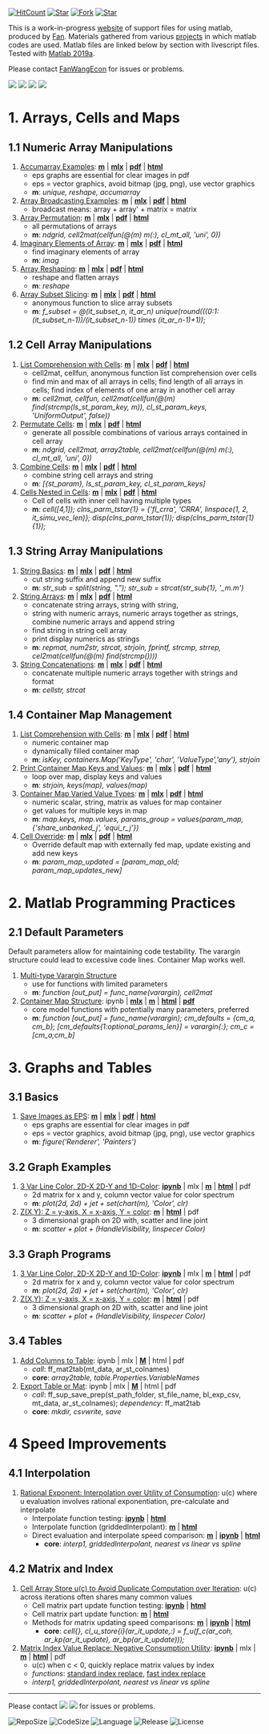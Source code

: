 [![HitCount](http://hits.dwyl.io/fanwangecon/M4Econ.svg)](https://github.com/FanWangEcon/M4Econ)  [![Star](https://img.shields.io/github/stars/fanwangecon/M4Econ?style=social)](https://github.com/FanWangEcon/M4Econ/stargazers) [![Fork](https://img.shields.io/github/forks/fanwangecon/M4Econ?style=social)](https://github.com/FanWangEcon/M4Econ/network/members) [![Star](https://img.shields.io/github/watchers/fanwangecon/M4Econ?style=social)](https://github.com/FanWangEcon/M4Econ/watchers)

This is a work-in-progress [website](https://fanwangecon.github.io/M4Econ/) of support files for using matlab, produced by [Fan](https://fanwangecon.github.io/). Materials gathered from various [projects](https://fanwangecon.github.io/research) in which matlab codes are used. Matlab files are linked below by section with livescript files. Tested with [Matlab 2019a](https://www.mathworks.com/company/newsroom/mathworks-announces-release-2019a-of-matlab-and-simulink.html).

Please contact [FanWangEcon](https://fanwangecon.github.io/) for issues or problems.

[![](https://img.shields.io/github/last-commit/fanwangecon/M4Econ)](https://github.com/FanWangEcon/M4Econ/commits/master) [![](https://img.shields.io/github/commit-activity/m/fanwangecon/M4Econ)](https://github.com/FanWangEcon/M4Econ/graphs/commit-activity) [![](https://img.shields.io/github/issues/fanwangecon/M4Econ)](https://github.com/FanWangEcon/M4Econ/issues) [![](https://img.shields.io/github/issues-pr/fanwangecon/M4Econ)](https://github.com/FanWangEcon/M4Econ/pulls)

<!-- 1. [Linspace + Logspace Asset Grid](asset/grid/ff_grid_loglin.html): [**mlx**](https://github.com/FanWangEcon/R4Econ/blob/master/asset/grid/ff_grid_loglin.mlx) \| [**M**](https://github.com/FanWangEcon/R4Econ/blob/master/asset/grid/ff_grid_loglin.m) \|  [**html**](asset/grid/ff_grid_loglin.html) \| [**pdf**](asset/grid/ff_grid_loglin.pdf) -->

# 1. Arrays, Cells and Maps

## 1.1 Numeric Array Manipulations

1. [Accumarray Examples](https://fanwangecon.github.io/M4Econ/support/array/fs_accumarray.html): [**m**](https://github.com/FanWangEcon/M4Econ/blob/master/support/array/fs_accumarray_m.m) \| [**mlx**](https://github.com/FanWangEcon/M4Econ/blob/master/support/array/fs_accumarray.mlx) \| [**pdf**](https://github.com/FanWangEcon/M4Econ/blob/master/support/array/fs_accumarray.pdf) \| [**html**](https://fanwangecon.github.io/M4Econ/support/array/fs_accumarray.html)
    - eps graphs are essential for clear images in pdf
    - eps = vector graphics, avoid bitmap (jpg, png), use vector graphics
    - **m**: *unique, reshape, accumarray*
2. [Array Broadcasting Examples](https://fanwangecon.github.io/M4Econ/support/array/fs_broadcast_expand.html): [**m**](https://github.com/FanWangEcon/M4Econ/blob/master/support/array/fs_broadcast_expand_m.m) \| [**mlx**](https://github.com/FanWangEcon/M4Econ/blob/master/support/array/fs_broadcast_expand.mlx) \| [**pdf**](https://github.com/FanWangEcon/M4Econ/blob/master/support/array/fs_broadcast_expand.pdf) \| [**html**](https://fanwangecon.github.io/M4Econ/support/array/fs_broadcast_expand.html)
    - broadcast means: array + array' + matrix = matrix
3. [Array Permutation](https://fanwangecon.github.io/M4Econ/support/array/fs_combi_permu.html): [**m**](https://github.com/FanWangEcon/M4Econ/blob/master/support/array/fs_combi_permu_m.m) \| [**mlx**](https://github.com/FanWangEcon/M4Econ/blob/master/support/array/fs_combi_permu.mlx) \| [**pdf**](https://github.com/FanWangEcon/M4Econ/blob/master/support/array/fs_combi_permu.pdf) \| [**html**](https://fanwangecon.github.io/M4Econ/support/array/fs_combi_permu.html)
    - all permutations of arrays
    - **m**: *ndgrid, cell2mat(cellfun(@(m) m(:), cl_mt_all, 'uni', 0))*
4. [Imaginary Elements of Array](https://fanwangecon.github.io/M4Econ/support/array/fs_img.html): [**m**](https://github.com/FanWangEcon/M4Econ/blob/master/support/array/fs_img_m.m) \| [**mlx**](https://github.com/FanWangEcon/M4Econ/blob/master/support/array/fs_img.mlx) \| [**pdf**](https://github.com/FanWangEcon/M4Econ/blob/master/support/array/fs_img.pdf) \| [**html**](https://fanwangecon.github.io/M4Econ/support/array/fs_img.html)
    - find imaginary elements of array
    - **m**: *imag*
5. [Array Reshaping](https://fanwangecon.github.io/M4Econ/support/array/fs_reshape.html): [**m**](https://github.com/FanWangEcon/M4Econ/blob/master/support/array/fs_reshape_m.m) \| [**mlx**](https://github.com/FanWangEcon/M4Econ/blob/master/support/array/fs_reshape.mlx) \| [**pdf**](https://github.com/FanWangEcon/M4Econ/blob/master/support/array/fs_reshape.pdf) \| [**html**](https://fanwangecon.github.io/M4Econ/support/array/fs_reshape.html)
    - reshape and flatten arrays
    - **m**: *reshape*
6. [Array Subset Slicing](https://fanwangecon.github.io/M4Econ/support/array/fs_slicing.html): [**m**](https://github.com/FanWangEcon/M4Econ/blob/master/support/array/fs_slicing_m.m) \| [**mlx**](https://github.com/FanWangEcon/M4Econ/blob/master/support/array/fs_slicing.mlx) \| [**pdf**](https://github.com/FanWangEcon/M4Econ/blob/master/support/array/fs_slicing.pdf) \| [**html**](https://fanwangecon.github.io/M4Econ/support/array/fs_slicing.html)
    - anonymous function to slice array subsets
    - **m**: *f_subset = @(it_subset_n, it_ar_n) unique(round(((0:1:(it_subset_n-1))/(it_subset_n-1)) times (it_ar_n-1)+1));*

## 1.2 Cell Array Manipulations

1. [List Comprehension with Cells](https://fanwangecon.github.io/M4Econ/support/cells/fs_cellfuns.html): [**m**](https://github.com/FanWangEcon/M4Econ/blob/master/support/cells/fs_cellfuns_m.m) \| [**mlx**](https://github.com/FanWangEcon/M4Econ/blob/master/support/cells/fs_cellfuns.mlx) \| [**pdf**](https://github.com/FanWangEcon/M4Econ/blob/master/support/cells/fs_cellfuns.pdf) \| [**html**](https://fanwangecon.github.io/M4Econ/support/cells/fs_cellfuns.html)
    - cell2mat, cellfun, anonymous function list comprehension over cells
    - find min and max of all arrays in cells; find length of all arrays in cells; find index of elements of one array in another cell array
    - **m**: *cell2mat, cellfun, cell2mat(cellfun(@(m) find(strcmp(ls_st_param_key, m)), cl_st_param_keys, 'UniformOutput', false))*
2. [Permutate Cells](https://fanwangecon.github.io/M4Econ/support/cells/fs_cellscombinations.html): [**m**](https://github.com/FanWangEcon/M4Econ/blob/master/support/cells/fs_cellscombinations_m.m) \| [**mlx**](https://github.com/FanWangEcon/M4Econ/blob/master/support/cells/fs_cellscombinations.mlx) \| [**pdf**](https://github.com/FanWangEcon/M4Econ/blob/master/support/cells/fs_cellscombinations.pdf) \| [**html**](https://fanwangecon.github.io/M4Econ/support/cells/fs_cellscombinations.html)
    - generate all possible combinations of various arrays contained in cell array
    - **m**: *ndgrid, cell2mat, array2table, cell2mat(cellfun(@(m) m(:), cl_mt_all, 'uni', 0))*
3. [Combine Cells](https://fanwangecon.github.io/M4Econ/support/cells/fs_cellscombine.html): [**m**](https://github.com/FanWangEcon/M4Econ/blob/master/support/cells/fs_cellscombine_m.m) \| [**mlx**](https://github.com/FanWangEcon/M4Econ/blob/master/support/cells/fs_cellscombine.mlx) \| [**pdf**](https://github.com/FanWangEcon/M4Econ/blob/master/support/cells/fs_cellscombine.pdf) \| [**html**](https://fanwangecon.github.io/M4Econ/support/cells/fs_cellscombine.html)
    - combine string cell arrays and string
    - **m**: *[{st_param}, ls_st_param_key, cl_st_param_keys]*
4. [Cells Nested in Cells](https://fanwangecon.github.io/M4Econ/support/cells/fs_cellsnested.html): [**m**](https://github.com/FanWangEcon/M4Econ/blob/master/support/cells/fs_cellsnested_m.m) \| [**mlx**](https://github.com/FanWangEcon/M4Econ/blob/master/support/cells/fs_cellsnested.mlx) \| [**pdf**](https://github.com/FanWangEcon/M4Econ/blob/master/support/cells/fs_cellsnested.pdf) \| [**html**](https://fanwangecon.github.io/M4Econ/support/cells/fs_cellsnested.html)
    - Cell of cells with inner cell having multiple types
    - **m**: *cell([4,1]); clns_parm_tstar{1} = {'fl_crra', 'CRRA', linspace(1, 2, it_simu_vec_len)}; disp(clns_parm_tstar(1)); disp(clns_parm_tstar{1}{1});*

## 1.3 String Array Manipulations

1. [String Basics](https://fanwangecon.github.io/M4Econ/support/string/fs_string.html): [**m**](https://github.com/FanWangEcon/M4Econ/blob/master/support/string/fs_string_m.m) \| [**mlx**](https://github.com/FanWangEcon/M4Econ/blob/master/support/string/fs_string.mlx) \| [**pdf**](https://github.com/FanWangEcon/M4Econ/blob/master/support/string/fs_string.pdf) \| [**html**](https://fanwangecon.github.io/M4Econ/support/string/fs_string.html)
    - cut string suffix and append new suffix
    - **m**: *str_sub = split(string, "."); str_sub = strcat(str_sub{1}, '_m.m')*
2. [String Arrays](https://fanwangecon.github.io/M4Econ/support/string/fs_string_array.html): [**m**](https://github.com/FanWangEcon/M4Econ/blob/master/support/string/fs_string_array_m.m) \| [**mlx**](https://github.com/FanWangEcon/M4Econ/blob/master/support/string/fs_string_array.mlx) \| [**pdf**](https://github.com/FanWangEcon/M4Econ/blob/master/support/string/fs_string_array.pdf) \| [**html**](https://fanwangecon.github.io/M4Econ/support/string/fs_string_array.html)
    - concatenate string arrays, string with string,
    - string with numeric arrays, numeric arrays together as strings, combine numeric arrays and append string
    - find string in string cell array
    - print display numerics as strings
    - **m**: *repmat, num2str, strcat, strjoin, fprintf, strcmp, strrep, cel2mat(cellfun(@(m) find(strcmp())))*
3. [String Concatenations](https://fanwangecon.github.io/M4Econ/support/string/fs_string_strcat.html): [**m**](https://github.com/FanWangEcon/M4Econ/blob/master/support/string/fs_string_strcat_m.m) \| [**mlx**](https://github.com/FanWangEcon/M4Econ/blob/master/support/string/fs_string_strcat.mlx) \| [**pdf**](https://github.com/FanWangEcon/M4Econ/blob/master/support/string/fs_string_strcat.pdf) \| [**html**](https://fanwangecon.github.io/M4Econ/support/string/fs_string_strcat.html)
    - concatenate multiple numeric arrays together with strings and format
    - **m**: *cellstr, strcat*

## 1.4 Container Map Management

1. [List Comprehension with Cells](https://fanwangecon.github.io/M4Econ/support/container/fs_container.html): [**m**](https://github.com/FanWangEcon/M4Econ/blob/master/support/container/fs_container_m.m) \| [**mlx**](https://github.com/FanWangEcon/M4Econ/blob/master/support/container/fs_container.mlx) \| [**pdf**](https://github.com/FanWangEcon/M4Econ/blob/master/support/container/fs_container.pdf) \| [**html**](https://fanwangecon.github.io/M4Econ/support/container/fs_container.html)
    - numeric container map
    - dynamically filled container map
    - **m**: *isKey, containers.Map('KeyType', 'char', 'ValueType','any'), strjoin*
2. [Print Container Map Keys and Values](https://fanwangecon.github.io/M4Econ/support/container/fs_containermap.html): [**m**](https://github.com/FanWangEcon/M4Econ/blob/master/support/container/fs_containermap_m.m) \| [**mlx**](https://github.com/FanWangEcon/M4Econ/blob/master/support/container/fs_containermap.mlx) \| [**pdf**](https://github.com/FanWangEcon/M4Econ/blob/master/support/container/fs_containermap.pdf) \| [**html**](https://fanwangecon.github.io/M4Econ/support/container/fs_containermap.html)
    - loop over map, display keys and values
    - **m**: *strjoin, keys(map), values(map)*
3. [Container Map Varied Value Types](https://fanwangecon.github.io/M4Econ/support/container/fs_map_anytype.html): [**m**](https://github.com/FanWangEcon/M4Econ/blob/master/support/container/fs_map_anytype_m.m) \| [**mlx**](https://github.com/FanWangEcon/M4Econ/blob/master/support/container/fs_map_anytype.mlx) \| [**pdf**](https://github.com/FanWangEcon/M4Econ/blob/master/support/container/fs_map_anytype.pdf) \| [**html**](https://fanwangecon.github.io/M4Econ/support/container/fs_map_anytype.html)
    - numeric scalar, string, matrix as values for map container
    - get values for multiple keys in map
    - **m**: *map.keys, map.values, params_group = values(param_map, {'share_unbanked_j', 'equi_r_j'})*
4. [Cell Override](https://fanwangecon.github.io/M4Econ/support/container/fs_map_override.html): [**m**](https://github.com/FanWangEcon/M4Econ/blob/master/support/container/fs_map_override_m.m) \| [**mlx**](https://github.com/FanWangEcon/M4Econ/blob/master/support/container/fs_map_override.mlx) \| [**pdf**](https://github.com/FanWangEcon/M4Econ/blob/master/support/container/fs_map_override.pdf) \| [**html**](https://fanwangecon.github.io/M4Econ/support/container/fs_map_override.html)
    - Override default map with externally fed map, update existing and add new keys
    - **m**: *param_map_updated = [param_map_old; param_map_updates_new]*

# 2. Matlab Programming Practices

## 2.1 Default Parameters

Default parameters allow for maintaining code testability. The varargin structure could lead to excessive code lines. Container Map works well.

1. [Multi-type Varargin Structure](https://github.com/FanWangEcon/M4Econ/blob/master/support/funcdefine/ff_varargin.m)
    - use for functions with limited parameters
    - **m**: *function [out_put] = func_name(varargin), cell2mat*
2. [Container Map Structure](https://fanwangecon.github.io/M4Econ/support/funcdefine/ff_defaultmap_test.html): ipynb \| [**mlx**](https://github.com/FanWangEcon/M4Econ/blob/master/support/funcdefine/ff_defaultmap_test.mlx) \| [**m**](https://github.com/FanWangEcon/M4Econ/blob/master/support/funcdefine/ff_defaultmap.m) \|  [**html**](https://fanwangecon.github.io/M4Econ/support/funcdefine/ff_defaultmap_test.html) \| [**pdf**](https://github.com/FanWangEcon/M4Econ/blob/master/support/funcdefine/ff_defaultmap_test.pdf)
    - core model functions with potentially many parameters, preferred
    - **m**: *function [out_put] = func_name(varargin); cm_defaults = {cm_a, cm_b}; [cm_defaults{1:optional_params_len}] = varargin{:}; cm_c = [cm_a;cm_b]*

# 3. Graphs and Tables

## 3.1 Basics

1. [Save Images as EPS](https://fanwangecon.github.io/M4Econ/graph/export/fs_eps.html): [**m**](https://github.com/FanWangEcon/M4Econ/blob/master/graph/export/fs_eps_m.m) \| [**mlx**](https://github.com/FanWangEcon/M4Econ/blob/master/graph/export/fs_eps.mlx) \| [**pdf**](https://github.com/FanWangEcon/M4Econ/blob/master/graph/export/fs_eps.pdf) \| [**html**](https://fanwangecon.github.io/M4Econ/graph/export/html/fs_eps.html)
    - eps graphs are essential for clear images in pdf
    - eps = vector graphics, avoid bitmap (jpg, png), use vector graphics
    - **m**: *figure('Renderer', 'Painters')*

## 3.2 Graph Examples

1. [3 Var Line Color, 2D-X 2D-Y and 1D-Color](https://fanwangecon.github.io/M4Econ/graph/basic/plot2dcolorlines.html): [**ipynb**](https://github.com/FanWangEcon/M4Econ/blob/master/graph/basic/plot2dcolorlines.ipynb) \| mlx \| [**m**](https://github.com/FanWangEcon/M4Econ/blob/master/graph/basic/plot2dcolorlines.m) \|  [**html**](https://fanwangecon.github.io/M4Econ/graph/basic/plot2dcolorlines.html) \| pdf
    - 2d matrix for x and y, column vector value for color spectrum
    - **m**: *plot(2d, 2d) + jet + set(chart(m), 'Color', clr)*
2. [Z(X,Y): Z = y-axis, X = x-axis, Y = color](https://fanwangecon.github.io/M4Econ/graph/html/fsi_graph_grid.html): [**m**](https://github.com/FanWangEcon/M4Econ/blob/master/graph/fsi_graph_grid.m) \|  [**html**](https://fanwangecon.github.io/M4Econ/graph/html/fsi_graph_grid.html) \| pdf
    - 3 dimensional graph on 2D with, scatter and line joint
    - **m**: *scatter + plot + (HandleVisibility, linspecer Color)*

## 3.3 Graph Programs

1. [3 Var Line Color, 2D-X 2D-Y and 1D-Color](https://fanwangecon.github.io/M4Econ/graph/basic/plot2dcolorlines.html): [**ipynb**](https://github.com/FanWangEcon/M4Econ/blob/master/graph/basic/plot2dcolorlines.ipynb) \| mlx \| [**m**](https://github.com/FanWangEcon/M4Econ/blob/master/graph/basic/plot2dcolorlines.m) \|  [**html**](https://fanwangecon.github.io/M4Econ/graph/basic/plot2dcolorlines.html) \| pdf
    - 2d matrix for x and y, column vector value for color spectrum
    - **m**: *plot(2d, 2d) + jet + set(chart(m), 'Color', clr)*
2. [Z(X,Y): Z = y-axis, X = x-axis, Y = color](https://fanwangecon.github.io/M4Econ/graph/html/fsi_graph_grid.html): [**m**](https://github.com/FanWangEcon/M4Econ/blob/master/graph/fsi_graph_grid.m) \|  [**html**](https://fanwangecon.github.io/M4Econ/graph/html/fsi_graph_grid.html) \| pdf
    - 3 dimensional graph on 2D with, scatter and line joint
    - **m**: *scatter + plot + (HandleVisibility, linspecer Color)*

## 3.4 Tables

1. [Add Columns to Table](https://fanwangecon.github.io/M4Econ/table/ff_mat2tab.m): ipynb \| mlx \| [**M**](https://github.com/FanWangEcon/M4Econ/blob/master/table/ff_mat2tab.m) \|  html \| pdf
    + *call*: ff_mat2tab(mt_data, ar_st_colnames)
    + **core**: *array2table, table.Properties.VariableNames*
2. [Export Table or Mat](https://fanwangecon.github.io/M4Econ/table/ff_sup_save_prep.m): ipynb \| mlx \| [**M**](https://github.com/FanWangEcon/M4Econ/blob/master/table/ff_sup_save_prep.m) \|  html \| pdf
    + *call*: ff_sup_save_prep(st_path_folder, st_file_name, bl_exp_csv, mt_data, ar_st_colnames); *dependency*: ff_mat2tab
    + **core**: *mkdir, csvwrite, save*

# 4 Speed Improvements

## 4.1 Interpolation

1. [Rational Exponent: Interpolation over Utility of Consumption](https://fanwangecon.github.io/M4Econ/support/speed/exponentiation/fs_rational_exp_interp_main.html): u(c) where u evaluation involves rational exponentiation, pre-calculate and interpolate
    - Interpolate function testing: [**ipynb**](https://github.com/FanWangEcon/M4Econ/blob/master/support/speed/exponentiation/fs_rational_exp_interp_main.ipynb) \| [**html**](https://fanwangecon.github.io/M4Econ/support/speed/exponentiation/fs_rational_exp_interp_main.html)
    - Interpolate function (griddedInterpolant): [**m**](https://github.com/FanWangEcon/M4Econ/blob/master/support/speed/exponentiation/ff_rational_exp_interp.m) \| [**html**](https://fanwangecon.github.io/M4Econ/support/speed/exponentiation/html/ff_rational_exp_interp.html)
    - Direct evaluation and interpolate speed comparison:  [**m**](https://github.com/FanWangEcon/M4Econ/blob/master/support/speed/exponentiation/fs_rational_exp_interp_test.m) \| [**ipynb**](https://github.com/FanWangEcon/M4Econ/blob/master/support/speed/exponentiation/fs_rational_exp_interp_test.ipynb) \|  [**html**](https://fanwangecon.github.io/M4Econ/support/speed/exponentiation/fs_rational_exp_interp_test.html)
        + **core**: *interp1, griddedInterpolant, nearest vs linear vs spline*

## 4.2 Matrix and Index

1. [Cell Array Store u(c) to Avoid Duplicate Computation over Iteration](https://fanwangecon.github.io/M4Econ/support/speed/partupdate/fs_u_c_partrepeat_main.html): u(c) across iterations often shares many common values
    - Cell matrix part update function testing: [**ipynb**](https://github.com/FanWangEcon/M4Econ/blob/master/support/speed/partupdate/fs_u_c_partrepeat_main.ipynb) \| [**html**](https://fanwangecon.github.io/M4Econ/support/speed/partupdate/fs_u_c_partrepeat_main.html)
    - Cell matrix part update function: [**m**](https://github.com/FanWangEcon/M4Econ/blob/master/support/speed/partupdate/ff_u_c_partrepeat.m) \| [**html**](https://fanwangecon.github.io/M4Econ/support/speed/partupdate/html/ff_u_c_partrepeat.html)
    - Methods for matrix updating speed comparisons:  [**m**](https://github.com/FanWangEcon/M4Econ/blob/master/support/speed/partupdate/fs_u_c_partrepeat_test.m) \| [**ipynb**](https://github.com/FanWangEcon/M4Econ/blob/master/support/speed/partupdate/fs_u_c_partrepeat_test.ipynb) \|  [**html**](https://fanwangecon.github.io/M4Econ/support/speed/partupdate/fs_u_c_partrepeat_test.html)
        + **core**: *cell{}, cl_u_store{i}(ar_it_update,:) = f_u(f_c(ar_coh, ar_kp(ar_it_update), ar_bp(ar_it_update)));*
2. [Matrix Index Value Replace: Negative Consumption Utility](https://fanwangecon.github.io/M4Econ/support/speed/index/fs_subscript.html): [**ipynb**](https://github.com/FanWangEcon/M4Econ/blob/master/support/speed/index/fs_subscript.ipynb) \| mlx \| [**m**](https://github.com/FanWangEcon/M4Econ/blob/master/support/speed/index/fs_subscript.m) \|  [**html**](https://fanwangecon.github.io/M4Econ/support/speed/index/fs_subscript.html) \| pdf
    - u(c) when c < 0, quickly replace matrix values by index
    - *functions*: [standard index replace](https://github.com/FanWangEcon/M4Econ/blob/master/support/speed/index/ff_subscript_mat_replace.m), [fast index replace](https://github.com/FanWangEcon/M4Econ/blob/master/support/speed/index/ff_subscript_fan_replace.m)
    - *interp1, griddedInterpolant, nearest vs linear vs spline*


----
Please contact [![](https://img.shields.io/github/followers/fanwangecon?label=FanWangEcon&style=social)](https://github.com/FanWangEcon) [![](https://img.shields.io/twitter/follow/fanwangecon?label=%20&style=social)](https://twitter.com/fanwangecon) for issues or problems.

![RepoSize](https://img.shields.io/github/repo-size/fanwangecon/M4Econ)
![CodeSize](https://img.shields.io/github/languages/code-size/fanwangecon/M4Econ)
![Language](https://img.shields.io/github/languages/top/fanwangecon/M4Econ)
![Release](https://img.shields.io/github/downloads/fanwangecon/M4Econ/total)
![License](https://img.shields.io/github/license/fanwangecon/M4Econ)
